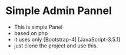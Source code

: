 # Simple Admin Pannel
- This is simple Panel 
- based on php
- it uses only  [Bootstrap-4] [JavaScript-3.5.1]
- just clone the project and use this.